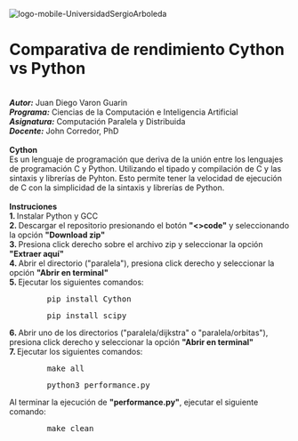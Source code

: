 ![logo-mobile-UniversidadSergioArboleda](https://user-images.githubusercontent.com/79470139/202862699-0544dc5d-3da6-468f-ac30-27ca328c4d9b.png)
# Comparativa de rendimiento Cython vs Python
<div>
<br>
<i><b>Autor:</b></i> Juan Diego Varon Guarin
<br>
<i><b>Programa:</b></i> Ciencias de la Computación e Inteligencia Artificial
<br>
<i><b>Asignatura:</b></i> Computación Paralela y Distribuida
<br>
<i><b>Docente:</b></i> John Corredor, PhD
<br>
<br>
<b> Cython </b>
<br>
Es un lenguaje de programación que deriva de la unión entre los lenguajes de programación C y Python. Utilizando el tipado y compilación de C y las sintaxis y librerías de Pyhton. Esto permite tener la velocidad de ejecución de C con la simplicidad de la sintaxis y librerías de Python.
<br>
<br>
<b>Instruciones</b>
<br>
<b>1. </b> Instalar Python y GCC
<br>
<b>2. </b> Descargar el repositorio presionando el botón <b>"<>code"</b> y seleccionando la opción <b>"Download zip"</b>
<br>
<b>3. </b> Presiona click derecho sobre el archivo zip y seleccionar la opción <b>"Extraer aquí"</b>
<br>
<b>4. </b> Abrir el directorio ("paralela"), presiona click derecho y seleccionar la opción <b>"Abrir en terminal"</b>
<br>
<b>5. </b> Ejecutar los siguientes comandos: <br><pre>        pip install Cython</pre><pre>        pip install scipy </pre> 
<b>6. </b> Abrir uno de los directorios ("paralela/dijkstra" o "paralela/orbitas"), presiona click derecho y seleccionar la opción <b>"Abrir en terminal"</b>
<br>
<b>7. </b> Ejecutar los siguientes comandos: <br><pre>        make all</pre><pre>        python3 performance.py </pre>Al terminar la ejecución de <b>"performance.py"</b>, ejecutar el siguiente comando:<br><pre>        make clean</pre>
<br>
</div>

